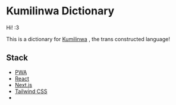 # Kumilinwa Dictionary

Hi! :3

This is a dictionary for [Kumilinwa](https://github.com/Transconlang/translang) , the trans constructed language!

## Stack

- [PWA](https://web.dev/progressive-web-apps/)
- [React](https://reactjs.org/)
- [Next.js](https://nextjs.org/)
- [Tailwind CSS](https://tailwindcss.com/)
- 